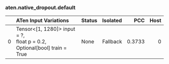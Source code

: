 ### aten.native_dropout.default
|    | ATen Input Variations                                                         | Status   | Isolated   |    PCC |   Host |
|---:|:------------------------------------------------------------------------------|:---------|:-----------|-------:|-------:|
|  0 | Tensor<[1, 1280]> input = ?,<br>float p = 0.2,<br>Optional[bool] train = True | None     | Fallback   | 0.3733 |      0 |

